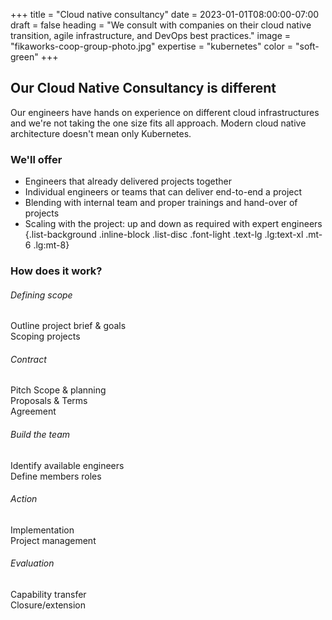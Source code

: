 +++
title = "Cloud native consultancy"
date = 2023-01-01T08:00:00-07:00
draft = false
heading = "We consult with companies on their cloud native transition, agile infrastructure, and DevOps best practices."
image = "fikaworks-coop-group-photo.jpg"
expertise = "kubernetes"
color = "soft-green"
+++

## Our Cloud Native Consultancy is different

Our engineers have hands on experience on different cloud infrastructures and
we're not taking the one size fits all approach. Modern cloud native
architecture doesn't mean only Kubernetes.

### We'll offer

- Engineers that already delivered projects together
- Individual engineers or teams that can deliver end-to-end a project
- Blending with internal team and proper trainings and hand-over of projects
- Scaling with the project: up and down as required with expert engineers
  {.list-background .inline-block .list-disc .font-light .text-lg .lg:text-xl
  .mt-6 .lg:mt-8}

### How does it work?

<div class="lg:grid lg:grid-cols-3 lg:gap-7">
    <div class="mb-3 bg-fika-offWhite p-5 lg:mb-0 lg:py-7 lg:px-6">
        <h6 class="mb-[2px] font-medium lg:text-2xl">Defining scope</h6>
        <p class="block font-light lg:text-xl">
            Outline project brief & goals<br />
            Scoping projects
        </p>
    </div>
    <div class="mb-3 bg-fika-offWhite p-5 lg:mb-0 lg:py-7 lg:px-6">
        <h6 class="mb-[2px] font-medium lg:text-2xl">Contract</h6>
        <p class="block font-light lg:text-xl">
            Pitch Scope & planning<br />
            Proposals & Terms<br />
            Agreement
        </p>
    </div>
    <div class="mb-3 bg-fika-offWhite p-5 lg:mb-0 lg:py-7 lg:px-6">
        <h6 class="mb-[2px] font-medium lg:text-2xl">Build the team</h6>
        <p class="block font-light lg:text-xl">
            Identify available engineers<br />
            Define members roles
        </p>
    </div>
    <div class="mb-3 bg-fika-offWhite p-5 lg:mb-0 lg:py-7 lg:px-6">
        <h6 class="mb-[2px] font-medium lg:text-2xl">Action</h6>
        <p class="block font-light lg:text-xl">
            Implementation<br />
            Project management
        </p>
    </div>
    <div class="mb-3 bg-fika-offWhite p-5 lg:mb-0 lg:py-7 lg:px-6">
        <h6 class="mb-[2px] font-medium lg:text-2xl">Evaluation</h6>
        <p class="block font-light lg:text-xl">
            Capability transfer<br />
            Closure/extension
        </p>
    </div>
</div>
